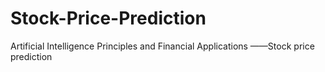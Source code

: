 # Stock-Price-Prediction
Artificial Intelligence Principles and Financial Applications ——Stock price prediction
